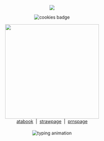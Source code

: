 <p align="center">
  <img src=https://i.postimg.cc/DyfSQNfg/text.gif/>
</p>
<p align="center">
<p align="center">
  <img src="https://img.shields.io/badge/screaming_in_public_restrooms%20-prank-red.svg" alt="cookies badge" /><br>
  
</p>

</p>
<p align="center">
  <img src="https://i.postimg.cc/fbFbVxT2/Untitled5-20251025074847-removebg-preview.png" width="300"><br>
<a href="https://tshirtawarenessday.atabook.org/" target="_blank">atabook</a> &nbsp;|&nbsp;
  <a href="https://ifeelveryhard.straw.page/" target="_blank">strawpage</a> &nbsp;|&nbsp;
  <a href="https://en.pronouns.page/@stevexgarretyaoi" target="_blank">prnspage</a>
<p align="center" style="margin-top: 20px; margin-bottom: 20px;">
  <img src="https://readme-typing-svg.demolab.com/?lines=AAAAAAAAAAAAAAAAAAAAAAAAAAAAAAAAAAAAAAAAAAAAAAAAAAAAAAAAAA.&color=FFFFFF&size=15" alt="typing animation" />
</p>

